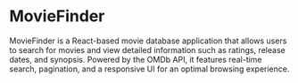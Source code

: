 # MovieFinder
MovieFinder is a React-based movie database application that allows users to search for movies and view detailed information such as ratings, release dates, and synopsis. Powered by the OMDb API, it features real-time search, pagination, and a responsive UI for an optimal browsing experience.

